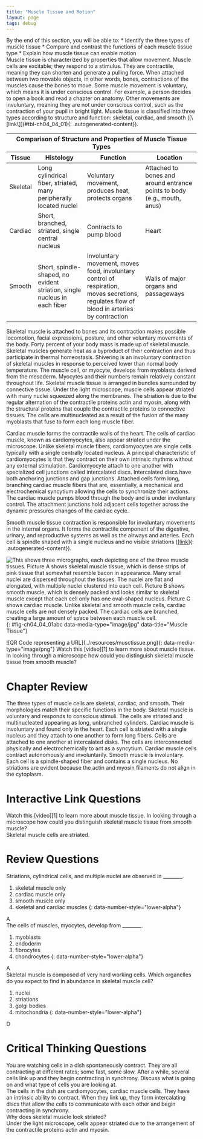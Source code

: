 ```yaml
---
title: "Muscle Tissue and Motion"
layout: page
tags: debug
---
```


<div data-type="abstract" markdown="1">
By the end of this section, you will be able to:
* Identify the three types of muscle tissue
* Compare and contrast the functions of each muscle tissue type
* Explain how muscle tissue can enable motion

</div>
Muscle tissue is characterized by properties that allow movement. Muscle
cells are excitable; they respond to a stimulus. They are contractile,
meaning they can shorten and generate a pulling force. When attached
between two movable objects, in other words, bones, contractions of the
muscles cause the bones to move. Some muscle movement is voluntary,
which means it is under conscious control. For example, a person decides
to open a book and read a chapter on anatomy. Other movements are
involuntary, meaning they are not under conscious control, such as the
contraction of your pupil in bright light. Muscle tissue is classified
into three types according to structure and function: skeletal, cardiac,
and smooth ([\[link\]](#tbl-ch04_04_01){: .autogenerated-content}).

<table id="tbl-ch04_04_01" summary=""><thead> <tr> <th colspan="4">Comparison of Structure and Properties of Muscle Tissue Types</th> </tr> <tr> <th>Tissue</th> <th>Histology</th> <th>Function</th> <th>Location</th> </tr> </thead><tbody> <tr> <td>Skeletal</td> <td>Long cylindrical fiber, striated, many peripherally located nuclei</td> <td>Voluntary movement, produces heat, protects organs</td> <td>Attached to bones and around entrance points to body (e.g., mouth, anus)</td> </tr> <tr> <td>Cardiac</td> <td>Short, branched, striated, single central nucleus</td> <td>Contracts to pump blood</td> <td>Heart</td> </tr> <tr> <td>Smooth</td> <td>Short, spindle-shaped, no evident striation, single nucleus in each fiber</td> <td>Involuntary movement, moves food, involuntary control of respiration, moves secretions, regulates flow of blood in arteries by contraction</td> <td>Walls of major organs and passageways</td> </tr> </tbody></table><span data-type="term">Skeletal muscle</span> is attached to bones and
its contraction makes possible locomotion, facial expressions, posture,
and other voluntary movements of the body. Forty percent of your body
mass is made up of skeletal muscle. Skeletal muscles generate heat as a
byproduct of their contraction and thus participate in thermal
homeostasis. Shivering is an involuntary contraction of skeletal muscles
in response to perceived lower than normal body temperature. The muscle
cell, or <span data-type="term">myocyte</span>, develops from myoblasts
derived from the mesoderm. Myocytes and their numbers remain relatively
constant throughout life. Skeletal muscle tissue is arranged in bundles
surrounded by connective tissue. Under the light microscope, muscle
cells appear striated with many nuclei squeezed along the membranes. The
<span data-type="term">striation</span> is due to the regular
alternation of the contractile proteins actin and myosin, along with the
structural proteins that couple the contractile proteins to connective
tissues. The cells are multinucleated as a result of the fusion of the
many myoblasts that fuse to form each long muscle fiber.

<span data-type="term">Cardiac muscle</span> forms the contractile walls
of the heart. The cells of cardiac muscle, known as cardiomyocytes, also
appear striated under the microscope. Unlike skeletal muscle fibers,
cardiomyocytes are single cells typically with a single centrally
located nucleus. A principal characteristic of cardiomyocytes is that
they contract on their own intrinsic rhythms without any external
stimulation. Cardiomyocyte attach to one another with specialized cell
junctions called intercalated discs. Intercalated discs have both
anchoring junctions and gap junctions. Attached cells form long,
branching cardiac muscle fibers that are, essentially, a mechanical and
electrochemical syncytium allowing the cells to synchronize their
actions. The cardiac muscle pumps blood through the body and is under
involuntary control. The attachment junctions hold adjacent cells
together across the dynamic pressures changes of the cardiac cycle.

<span data-type="term">Smooth muscle</span> tissue contraction is
responsible for involuntary movements in the internal organs. It forms
the contractile component of the digestive, urinary, and reproductive
systems as well as the airways and arteries. Each cell is spindle shaped
with a single nucleus and no visible striations
([\[link\]](#fig-ch04_04_01abc){: .autogenerated-content}).

![This shows three micrographs, each depicting one of the three muscle tissues. Picture A shows skeletal muscle tissue, which is dense strips of pink tissue that somewhat resemble bacon in appearance. Many small nuclei are dispersed throughout the tissues. The nuclei are flat and elongated, with multiple nuclei clustered into each cell. Picture B shows smooth muscle, which is densely packed and looks similar to skeletal muscle except that each cell only has one oval-shaped nucleus. Picture C shows cardiac muscle. Unlike skeletal and smooth muscle cells, cardiac muscle cells are not densely packed. The cardiac cells are branched, creating a large amount of space between each muscle cell. ](../resources/414_Skeletal_Smooth_Cardiac.jpg "(a) Skeletal muscle cells have prominent striation and nuclei on their periphery. (b) Smooth muscle cells have a single nucleus and no visible striations. (c) Cardiac muscle cells appear striated and have a single nucleus. From top, LM &#xD7; 1600, LM &#xD7; 1600, LM &#xD7; 1600. (Micrographs provided by the Regents of University of Michigan Medical School &#xA9; 2012)"){: #fig-ch04_04_01abc data-media-type="image/jpg" data-title="Muscle Tissue"}

<div data-type="note" class="anatomy interactive" data-label="" markdown="1">
<span data-type="media" data-alt="QR Code representing a URL"> ![QR Code
representing a URL](../resources/musctissue.png){:
data-media-type="image/png"} </span>
Watch this [video][1] to learn more about muscle tissue. In looking
through a microscope how could you distinguish skeletal muscle tissue
from smooth muscle?

</div>

# Chapter Review

The three types of muscle cells are skeletal, cardiac, and smooth. Their
morphologies match their specific functions in the body. Skeletal muscle
is voluntary and responds to conscious stimuli. The cells are striated
and multinucleated appearing as long, unbranched cylinders. Cardiac
muscle is involuntary and found only in the heart. Each cell is striated
with a single nucleus and they attach to one another to form long
fibers. Cells are attached to one another at intercalated disks. The
cells are interconnected physically and electrochemically to act as a
syncytium. Cardiac muscle cells contract autonomously and involuntarily.
Smooth muscle is involuntary. Each cell is a spindle-shaped fiber and
contains a single nucleus. No striations are evident because the actin
and myosin filaments do not align in the cytoplasm.

# Interactive Link Questions

<div data-type="exercise" id="eip-id1526001">
<div data-type="problem" id="eip-id2444181" markdown="1">
Watch this [video][1] to learn more about muscle tissue. In looking
through a microscope how could you distinguish skeletal muscle tissue
from smooth muscle?

</div>
<div data-type="solution" id="eip-id2364297" markdown="1">
Skeletal muscle cells are striated.

</div>
</div>

# Review Questions

<div data-type="exercise">
<div data-type="problem" markdown="1">
Striations, cylindrical cells, and multiple nuclei are observed in
________.

1.  skeletal muscle only
2.  cardiac muscle only
3.  smooth muscle only
4.  skeletal and cardiac muscles
{: data-number-style="lower-alpha"}

</div>
<div data-type="solution" markdown="1">
A

</div>
</div>
<div data-type="exercise">
<div data-type="problem" markdown="1">
The cells of muscles, myocytes, develop from ________.

1.  myoblasts
2.  endoderm
3.  fibrocytes
4.  chondrocytes
{: data-number-style="lower-alpha"}

</div>
<div data-type="solution" markdown="1">
A

</div>
</div>
<div data-type="exercise">
<div data-type="problem" markdown="1">
Skeletal muscle is composed of very hard working cells. Which organelles
do you expect to find in abundance in skeletal muscle cell?

1.  nuclei
2.  striations
3.  golgi bodies
4.  mitochondria
{: data-number-style="lower-alpha"}

</div>
<div data-type="solution" markdown="1">
D

</div>
</div>

# Critical Thinking Questions

<div data-type="exercise">
<div data-type="problem" markdown="1">
You are watching cells in a dish spontaneously contract. They are all
contracting at different rates; some fast, some slow. After a while,
several cells link up and they begin contracting in synchrony. Discuss
what is going on and what type of cells you are looking at.

</div>
<div data-type="solution" markdown="1">
The cells in the dish are cardiomyocytes, cardiac muscle cells. They
have an intrinsic ability to contract. When they link up, they form
intercalating discs that allow the cells to communicate with each other
and begin contracting in synchrony.

</div>
</div>
<div data-type="exercise">
<div data-type="problem" markdown="1">
Why does skeletal muscle look striated?

</div>
<div data-type="solution" markdown="1">
Under the light microscope, cells appear striated due to the arrangement
of the contractile proteins actin and myosin.

</div>
</div>



[1]: http://openstaxcollege.org/l/musctissue
